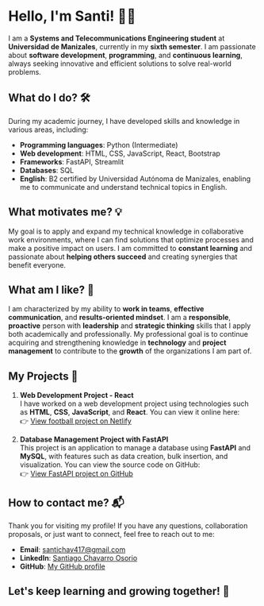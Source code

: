 # Hello, I'm Santi! 👋🏼

I am a **Systems and Telecommunications Engineering student** at **Universidad de Manizales**, currently in my **sixth semester**. I am passionate about **software development**, **programming**, and **continuous learning**, always seeking innovative and efficient solutions to solve real-world problems.

## What do I do? 🛠️
During my academic journey, I have developed skills and knowledge in various areas, including:

- **Programming languages**: Python (Intermediate)
- **Web development**: HTML, CSS, JavaScript, React, Bootstrap
- **Frameworks**: FastAPI, Streamlit
- **Databases**: SQL
- **English**: B2 certified by Universidad Autónoma de Manizales, enabling me to communicate and understand technical topics in English.

## What motivates me? 💡
My goal is to apply and expand my technical knowledge in collaborative work environments, where I can find solutions that optimize processes and make a positive impact on users. I am committed to **constant learning** and passionate about **helping others succeed** and creating synergies that benefit everyone.

## What am I like? 🧠
I am characterized by my ability to **work in teams**, **effective communication**, and **results-oriented mindset**. I am a **responsible**, **proactive** person with **leadership** and **strategic thinking** skills that I apply both academically and professionally. My professional goal is to continue acquiring and strengthening knowledge in **technology** and **project management** to contribute to the **growth** of the organizations I am part of.

## My Projects 🚀

1. **Web Development Project - React**  
   I have worked on a web development project using technologies such as **HTML**, **CSS**, **JavaScript**, and **React**. You can view it online here:  
   👉 [View football project on Netlify](https://reactfinalfutbolproyect.netlify.app/)

2. **Database Management Project with FastAPI**  
   This project is an application to manage a database using **FastAPI** and **MySQL**, with features such as data creation, bulk insertion, and visualization. You can view the source code on GitHub:  
   👉 [View FastAPI project on GitHub](https://github.com/Santy-417/Trabajo_2_Bases_Datos)

## How to contact me? 📬
Thank you for visiting my profile! If you have any questions, collaboration proposals, or just want to connect, feel free to reach out to me:
- **Email**: [santichav417@gmail.com](mailto:santichav417@gmail.com)
- **LinkedIn**: [Santiago Chavarro Osorio](https://www.linkedin.com/in/santiago-chavarro-osorio)
- **GitHub**: [My GitHub profile](https://github.com/Santy-417)

## Let's keep learning and growing together! 🚀
